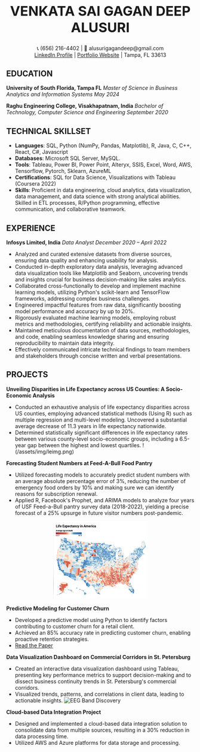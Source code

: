 <div align="center">
    <h1 style="font-size: 36px;">VENKATA SAI GAGAN DEEP ALUSURI</h1>
</div>


<div align="center">
    📞 (656) 216-4402 | 📧 alusurigagandeep@gmail.com
    <br>
    <a href="https://www.linkedin.com/in/gagandeepu562/">LinkedIn Profile</a> | <a href="https://gaganavs100.wixsite.com/gagandeepavs/">Portfolio Website</a> | Tampa, FL 33613
</div>

## EDUCATION

**University of South Florida, Tampa FL**
*Master of Science in Business Analytics and Information Systems*
*May 2024*

**Raghu Engineering College, Visakhapatnam, India**
*Bachelor of Technology, Computer Science and Engineering*
*September 2020*

## TECHNICAL SKILLSET

- **Languages**: SQL, Python (NumPy, Pandas, Matplotlib), R, Java, C, C++, React, C#, Javascript
- **Databases**: Microsoft SQL Server, MySQL.
- **Tools**: Tableau, Power BI, Power Point, Alteryx, SSIS, Excel, Word, AWS, Tensorflow, Pytorch, Sklearn, AzureML
- **Certifications**: SQL for Data Science, Visualizations with Tableau (Coursera 2022)
- **Skills**: Proficient in data engineering, cloud analytics, data visualization, data management, and data science with strong analytical abilities. Skilled in ETL processes, R/Python programming, effective communication, and collaborative teamwork.

## EXPERIENCE

**Infosys Limited, India**
*Data Analyst*
*December 2020 – April 2022*

- Analyzed and curated extensive datasets from diverse sources, ensuring data quality and enhancing usability for analysis.
- Conducted in-depth exploratory data analysis, leveraging advanced data visualization tools like Matplotlib and Seaborn, uncovering trends and insights crucial for business decision-making like sales analytics.
- Collaborated cross-functionally to develop and implement machine learning models, utilizing Python's scikit-learn and TensorFlow frameworks, addressing complex business challenges.
- Engineered impactful features from raw data, significantly boosting model performance and accuracy by up to 20%.
- Rigorously evaluated machine learning models, employing robust metrics and methodologies, certifying reliability and actionable insights.
- Maintained meticulous documentation of data sources, methodologies, and code, enabling seamless knowledge sharing and ensuring reproducibility to maintain data integrity.
- Effectively communicated intricate technical findings to team members and stakeholders through concise written and verbal presentations.

## PROJECTS

**Unveiling Disparities in Life Expectancy across US Counties: A Socio-Economic Analysis**

- Conducted an exhaustive analysis of life expectancy disparities across US counties, employing advanced statistical methods (Using R) such as multiple regression and multi-level modeling. Uncovered a substantial average decrease of 11.3 years in life expectancy nationwide.
- Determined statistically significant differences in life expectancy rates between various county-level socio-economic groups, including a 6.5-year gap between the highest and lowest quartiles.
 !(/assets/img/leimg.png)

**Forecasting Student Numbers at Feed-A-Bull Food Pantry**

- Utilized forecasting models to accurately predict student numbers with an average absolute percentage error of 3%, reducing the number of emergency food orders by 10% and making sure we can identify reasons for subscription renewal.
- Applied R, Facebook's Prophet, and ARIMA models to analyze four years of USF Feed-a-Bull pantry survey data (2018-2022), yielding a precise forecast of a 25% upsurge in future visitor numbers post-pandemic.
<div align="center">
    <img src="/assets/leimg.png" width="50%">
</div>

**Predictive Modeling for Customer Churn**

- Developed a predictive model using Python to identify factors contributing to customer churn for a retail client.
- Achieved an 85% accuracy rate in predicting customer churn, enabling proactive retention strategies.
- [Read the Paper](https://www.ijsdr.org/viewpaperforall.php?paper=IJSDR2006011)

**Data Visualization Dashboard on Commercial Corridors in St. Petersburg**

- Created an interactive data visualization dashboard using Tableau, presenting key performance metrics to support decision-making and to dissect business continuity trends in St. Petersburg's commercial corridors.
- Visualized trends, patterns, and correlations in client data, leading to actionable insights.
![EEG Band Discovery](/assets/img/eeg_band_discovery.jpeg)

**Cloud-based Data Integration Project**

- Designed and implemented a cloud-based data integration solution to consolidate data from multiple sources, resulting in a 30% reduction in data processing time.
- Utilized AWS and Azure platforms for data storage and processing.
